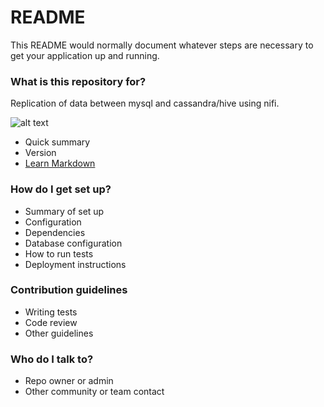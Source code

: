 # README #

This README would normally document whatever steps are necessary to get your application up and running.

### What is this repository for? ###
Replication of data between mysql and cassandra/hive using nifi.

![alt text](https://bytebucket.org/skadimisetty/mock-cdc/raw/0aab5a05bef639e0f94258deefec4b932074f9e3/Nifi-flow.png)

* Quick summary
* Version
* [Learn Markdown](https://bitbucket.org/tutorials/markdowndemo)

### How do I get set up? ###

* Summary of set up
* Configuration
* Dependencies
* Database configuration
* How to run tests
* Deployment instructions

### Contribution guidelines ###

* Writing tests
* Code review
* Other guidelines

### Who do I talk to? ###

* Repo owner or admin
* Other community or team contact